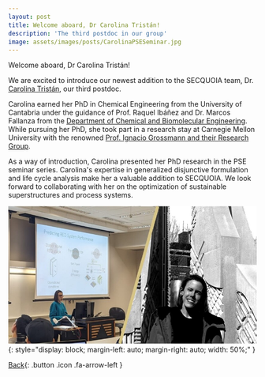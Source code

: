 ```yaml
---
layout: post
title: Welcome aboard, Dr Carolina Tristán!
description: 'The third postdoc in our group'
image: assets/images/posts/CarolinaPSESeminar.jpg
---
```


Welcome aboard, Dr Carolina Tristán!

 We are excited to introduce our newest addition to the SECQUOIA team, Dr. [Carolina Tristán](https://SECQUOIA.github.io/2-members.html), our third postdoc.

 Carolina earned her PhD in Chemical Engineering from the University of Cantabria under the guidance of Prof. Raquel Ibáñez and Dr. Marcos Fallanza from the [Department of Chemical and Biomolecular Engineering](https://www.facebook.com/IngenieriaQuimicayBiomolecular/). While pursuing her PhD, she took part in a research stay at Carnegie Mellon University with the renowned [Prof. Ignacio Grossmann and their Research Group](https://capd.cheme.cmu.edu/research/index.html).

 As a way of introduction, Carolina presented her PhD research in the PSE seminar series. Carolina's expertise in generalized disjunctive formulation and life cycle analysis make her a valuable addition to SECQUOIA. We look forward to collaborating with her on the optimization of sustainable superstructures and process systems.

![Carolina PSE Seminar](assets/images/posts/CarolinaPSESeminar.jpg){: style="display: block; margin-left: auto; margin-right: auto; width: 50%;" }

[Back](/3-news.html){: .button .icon .fa-arrow-left }
